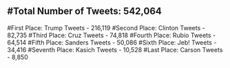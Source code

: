 #Total Number of Tweets: 542,064 
---
#First Place: Trump Tweets - 216,119
#Second Place: Clinton Tweets - 82,735
#Third Place: Cruz Tweets - 74,818
#Fourth Place: Rubio Tweets - 64,514
#Fifth Place: Sanders Tweets - 50,086
#Sixth Place: Jeb! Tweets - 34,416
#Seventh Place: Kasich Tweets - 10,528
#Last Place: Carson Tweets - 8,850
